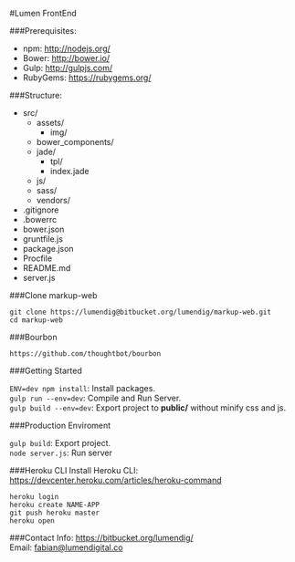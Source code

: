 #Lumen FrontEnd

###Prerequisites:
  - npm: http://nodejs.org/
  - Bower: http://bower.io/
  - Gulp: http://gulpjs.com/
  - RubyGems: https://rubygems.org/


###Structure:
- src/
  - assets/
    - img/
  - bower_components/
  - jade/
    - tpl/
    - index.jade
  - js/
  - sass/
  - vendors/
- .gitignore
- .bowerrc
- bower.json
- gruntfile.js
- package.json
- Procfile
- README.md
- server.js

###Clone markup-web
> 
  `git clone https://lumendig@bitbucket.org/lumendig/markup-web.git`  
  `cd markup-web`
  
###Bourbon
> 
  `https://github.com/thoughtbot/bourbon`

###Getting Started
> 
  `ENV=dev npm install`: Install packages.  
  `gulp run --env=dev`: Compile and Run Server.  
  `gulp build --env=dev`: Export project to **public/** without minify css and js.


###Production Enviroment
> 
  `gulp build`: Export project.  
  `node server.js`: Run server  

###Heroku CLI
Install Heroku CLI: https://devcenter.heroku.com/articles/heroku-command

> 
  `heroku login`  
  `heroku create NAME-APP`  
  `git push heroku master`  
  `heroku open`  

###Contact
Info: https://bitbucket.org/lumendig/  
Email: fabian@lumendigital.co
  
